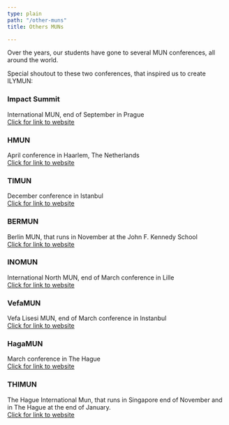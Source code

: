 ```yaml
---
type: plain
path: "/other-muns"
title: Others MUNs

---
```

<p>Over the years, our students have gone to several MUN conferences, all around the world.</p>

<p>Special shoutout to these two conferences, that inspired us to create ILYMUN:</p>

<div class="row">

<div class="col-md-4">

<h3>Impact Summit</h3>

<p>International MUN, end of September in Prague <br /> <a href="https://www.salamforpeace.com/about">Click for link to website</a></p>

</div>

<div class="col-md-4">

<h3>HMUN</h3>

<p>April conference in Haarlem, The Netherlands <br /> <a href="https://www.hmun.nl/">Click for link to website</a></p>

</div>

<div class="col-md-4">

<h3>TIMUN</h3>

<p>December conference in Istanbul <br /> <a href="https://www.timun.gen.tr/">Click for link to website</a></p>

</div>

<div class="col-md-4">

<h3>BERMUN</h3>

<p>Berlin MUN, that runs in November at the John F. Kennedy School <br /> <a href="https://www1.bermun.de/">Click for link to website</a></p>

</div>

<div class="col-md-4">

<h3>INOMUN</h3>

<p>International North MUN, end of March conference in Lille <br /><a href="http://inomun.weebly.com/">Click for link to website</a></p>

</div>

<div class="col-md-4">

<h3>VefaMUN</h3>

<p>Vefa Lisesi MUN, end of March conference in Instanbul <br /><a href="https://www.facebook.com/vefamun/">Click for link to website</a></p>

</div>

<div class="col-md-4">

<h3>HagaMUN</h3>

<p>March conference in The Hague <br /><a href="https://hagamun.org/">Click for link to website</a></p>

</div>

<div class="col-md-4">

<h3>THIMUN</h3>

<p>The Hague International Mun, that runs in Singapore end of November and in The Hague at the end of January. <br /><a href="http://foundation.thimun.org/">Click for link to website</a></p>

</div>

</div>